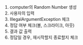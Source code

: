 1. computer의 Random Number 생성
2. 사용자의 입력
3. IllegalArgumentException 체크
4. 정답 여부 체크(볼, 스크라이크, 아웃)
5. 결과 값 출력
6. 정답일 경우, 재시작할지 종료할지 체크

